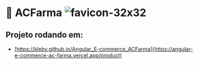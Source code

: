 # 🏥 ACFarma ![favicon-32x32](https://github.com/Kleby/Angular_E-commerce_ACFarma/assets/63982483/f9742be1-594e-4ea0-b27d-e81aea55fa9f)

## Projeto rodando em:
- [https://kleby.github.io/Angular_E-commerce_ACFarma](https://angular-e-commerce-ac-farma.vercel.app/product)
